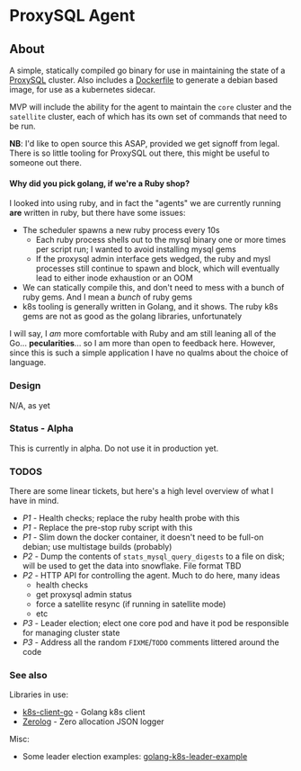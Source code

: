 # ProxySQL Agent

## About

A simple, statically compiled go binary for use in maintaining the state of a [ProxySQL](https://github.com/sysown/proxysql) cluster. Also includes a [Dockerfile](Dockerfile) to generate a debian based image, for use as a kubernetes sidecar.

MVP will include the ability for the agent to maintain the `core` cluster and the `satellite` cluster, each of which has its own set of commands that need to be run.

**NB**: I'd like to open source this ASAP, provided we get signoff from legal. There is so little tooling for ProxySQL out there, this might be useful to someone out there.

#### Why did you pick golang, if we're a Ruby shop?

I looked into using ruby, and in fact the "agents" we are currently running **are** written in ruby, but there have some issues:

- The scheduler spawns a new ruby process every 10s
  - Each ruby process shells out to the mysql binary one or more times per script run; I wanted to avoid installing mysql gems
  - If the proxysql admin interface gets wedged, the ruby and mysl processes still continue to spawn and block, which will eventually lead to either inode exhaustion or an OOM
- We can statically compile this, and don't need to mess with a bunch of ruby gems. And I mean a _bunch_ of ruby gems
- k8s tooling is generally written in Golang, and it shows. The ruby k8s gems are not as good as the golang libraries, unfortunately

I will say, I _am_ more comfortable with Ruby and am still leaning all of the Go... **pecularities**... so I am more than open to feedback here. However, since this is such a simple application I have no qualms about the choice of language.

### Design

N/A, as yet

### Status - Alpha

This is currently in alpha. Do not use it in production yet.

### TODOS

There are some linear tickets, but here's a high level overview of what I have in mind.

- *P1* - Health checks; replace the ruby health probe with this
- *P1* - Replace the pre-stop ruby script with this
- *P1* - Slim down the docker container, it doesn't need to be full-on debian; use multistage builds (probably)
- *P2* - Dump the contents of `stats_mysql_query_digests` to a file on disk; will be used to get the data into snowflake. File format TBD
- *P2* - HTTP API for controlling the agent. Much to do here, many ideas
  - health checks
  - get proxysql admin status
  - force a satellite resync (if running in satellite mode)
  - etc
- *P3* - Leader election; elect one core pod and have it pod be responsible for managing cluster state
- *P3* - Address all the random `FIXME`/`TODO` comments littered around the code

### See also

Libraries in use:

* [k8s-client-go](https://github.com/kubernetes/client-go) - Golang k8s client
* [Zerolog](https://github.com/rs/zerolog) - Zero allocation JSON logger

Misc:

* Some leader election examples: [golang-k8s-leader-example](https://github.com/mjasion/golang-k8s-leader-example)
